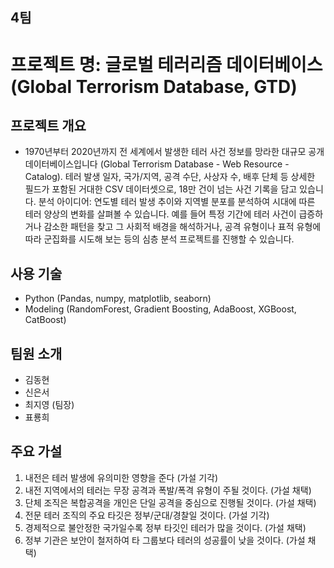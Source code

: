 ## 4팀

# 프로젝트 명: 글로벌 테러리즘 데이터베이스 (Global Terrorism Database, GTD) 

## 프로젝트 개요
- 1970년부터 2020년까지 전 세계에서 발생한 테러 사건 정보를 망라한 대규모 공개 데이터베이스입니다 (Global Terrorism Database - Web Resource - Catalog). 테러 발생 일자, 국가/지역, 공격 수단, 사상자 수, 배후 단체 등 상세한 필드가 포함된 거대한 CSV 데이터셋으로, 18만 건이 넘는 사건 기록을 담고 있습니다. 분석 아이디어: 연도별 테러 발생 추이와 지역별 분포를 분석하여 시대에 따른 테러 양상의 변화를 살펴볼 수 있습니다. 예를 들어 특정 기간에 테러 사건이 급증하거나 감소한 패턴을 찾고 그 사회적 배경을 해석하거나, 공격 유형이나 표적 유형에 따라 군집화를 시도해 보는 등의 심층 분석 프로젝트를 진행할 수 있습니다.

## 사용 기술
- Python (Pandas, numpy, matplotlib, seaborn)
- Modeling (RandomForest, Gradient Boosting, AdaBoost, XGBoost, CatBoost)

## 팀원 소개
- 김동현
- 신은서
- 최지영 (팀장)
- 표룡희

## 주요 가설

1. 내전은 테러 발생에 유의미한 영향을 준다 (가설 기각)
2. 내전 지역에서의 테러는 무장 공격과 폭발/폭격 유형이 주될 것이다. (가설 채택)
3. 단체 조직은 복합공격을 개인은 단일 공격을 중심으로 진행될 것이다. (가설 채택)
4. 전문 테러 조직의 주요 타깃은 정부/군대/경찰일 것이다. (가설 기각)
5. 경제적으로 불안정한 국가일수록 정부 타깃인 테러가 많을 것이다. (가설 채택)
6. 정부 기관은 보안이 철저하여 타 그룹보다 테러의 성공률이 낮을 것이다. (가설 채택)
